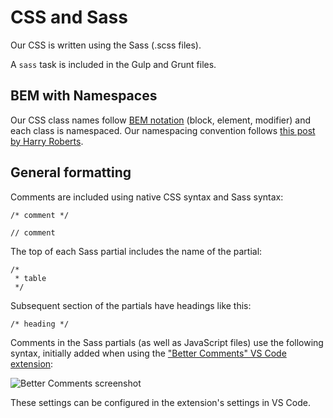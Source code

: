 # CSS and Sass

Our CSS is written using the Sass (.scss files).

A `sass` task is included in the Gulp and Grunt files.

## BEM with Namespaces

Our CSS class names follow [BEM notation](https://csswizardry.com/2015/03/more-transparent-ui-code-with-namespaces/) (block, element, modifier) and each class is namespaced. Our namespacing convention follows [this post by Harry Roberts](https://csswizardry.com).

## General formatting

Comments are included using native CSS syntax and Sass syntax:

````
/* comment */
````
````
// comment
````

The top of each Sass partial includes the name of the partial:
````
/*
 * table
 */
````
Subsequent section of the partials have headings like this:
````
/* heading */
````
Comments in the Sass partials (as well as JavaScript files) use the following syntax, initially added when using the ["Better Comments" VS Code extension](https://marketplace.visualstudio.com/items?itemName=aaron-bond.better-comments):

![Better Comments screenshot](https://github.com/aaron-bond/better-comments/raw/master/images/better-comments.PNG)

These settings can be configured in the extension's settings in VS Code. 

